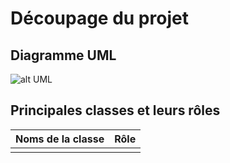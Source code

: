 # Découpage du projet

## Diagramme UML
![alt UML](https://github.com/Vulpinii/StardustEngine/blob/master/Report/ter_uml.png)

## Principales classes et leurs rôles
| Noms de la classe  | Rôle  |   
|---                 |---    |
||| 
